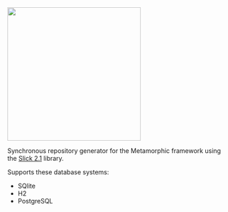 <img src="http://176.111.107.16/assets/logo-slick-horizontal.png" width="300px">

Synchronous repository generator for the Metamorphic framework using the [Slick 2.1](http://slick.typesafe.com/doc/2.1.0/) library.

Supports these database systems:
* SQlite
* H2
* PostgreSQL
